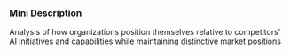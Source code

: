 ### Mini Description

Analysis of how organizations position themselves relative to competitors' AI initiatives and capabilities while maintaining distinctive market positions
